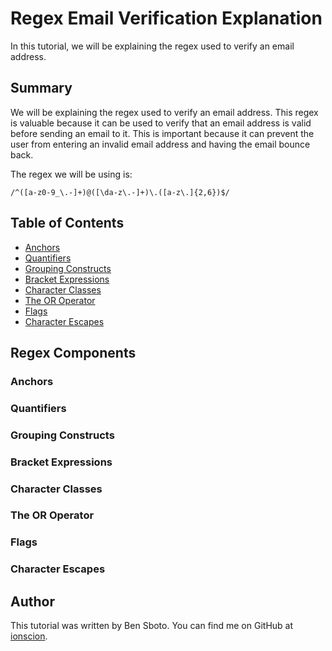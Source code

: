 # Regex Email Verification Explanation

In this tutorial, we will be explaining the regex used to verify an email address. 

## Summary

We will be explaining the regex used to verify an email address. This regex is valuable because it can be used to verify that an email address is valid before sending an email to it. This is important because it can prevent the user from entering an invalid email address and having the email bounce back.

The regex we will be using is:

`/^([a-z0-9_\.-]+)@([\da-z\.-]+)\.([a-z\.]{2,6})$/`


## Table of Contents

- [Anchors](#anchors)
- [Quantifiers](#quantifiers)
- [Grouping Constructs](#grouping-constructs)
- [Bracket Expressions](#bracket-expressions)
- [Character Classes](#character-classes)
- [The OR Operator](#the-or-operator)
- [Flags](#flags)
- [Character Escapes](#character-escapes)

## Regex Components

### Anchors

### Quantifiers

### Grouping Constructs

### Bracket Expressions

### Character Classes

### The OR Operator

### Flags

### Character Escapes

## Author

This tutorial was written by Ben Sboto. You can find me on GitHub at [ionscion](https://github.com/ionscion).
